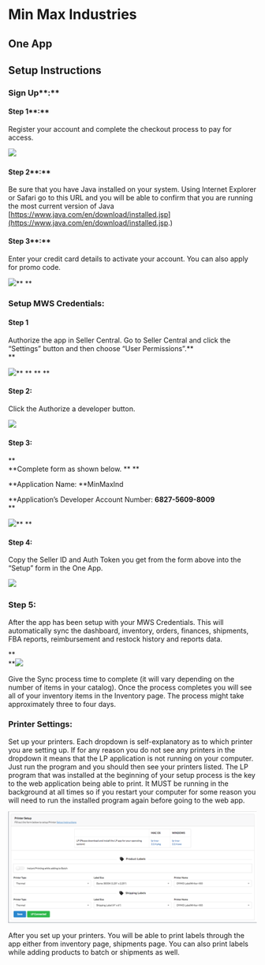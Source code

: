 # Min Max Industries

## One App 

## Setup Instructions



### Sign Up**:**

#### Step 1**:**

Register your account and complete the checkout process to pay for access.

![](https://lh6.googleusercontent.com/bP8LUTR-71oLmcfIXBII3OSSKG9h6XHHIks0r86UT7R6Z6KIaVWKjct44rD9sYnIAhmnCzMo59fgGPiVELrWhZZGwYP1zUW5uDKMe7IpieHen5am-PyjCaV_C1PjQ9wLMBZ9CVxB)

#### Step 2**:**

Be sure that you have Java installed on your system. Using Internet Explorer or Safari go to this URL and you will be able to confirm that you are running the most current version of Java [https://www.java.com/en/download/installed.jsp](https://www.java.com/en/download/installed.jsp.)

#### Step 3**:**

Enter your credit card details to activate your account. You can also apply for promo code.

![](https://lh3.googleusercontent.com/-CenTovIVYIBzqJPTPrKOo2Xu8XjYRAS2WdVuOVA76pNSTjJqOTUSwjEsG7JSJ-S6CQqGEgnkhuH6PeWbNob8Q01S-Hkyik5UsTCZs4GZ37MnuIw7RYj3kAfK6hYN9PUADs2wlhV)**   **

### Setup MWS Credentials:

#### Step 1

Authorize the app in Seller Central. Go to Seller Central and click the “Settings” button and then choose “User Permissions”.**                           
**

![](https://lh6.googleusercontent.com/hj0LV7A9EqCi2y66XBAEy2Sx_byd6uhYDkKTIAe2L9DCDGOpNFEHgrfGZqst_etdyU3nGsq7ddBOmEHNAfpsSIOTH3C510p2gn9Ihkd2KW7MTWlLDGwT3Yo9afsGwfjHMiVJNzTV)**  ** **   **

#### Step 2:

Click the Authorize a developer button.

![](https://lh4.googleusercontent.com/yHenpS27H1MtgTdwQpLT4HR-2VfGvKeNLzFUpLPuf_SjIVtFaopTd7ULKmLvDvW5-dej9ef_oeCK9D4yNW60gaOa3fPLs3TRaB2HjEEDq8J2xmkHfmwfuLXww8H9oaEiYdX5aIwr)

#### Step 3:

**                    
**Complete form as shown below.  **          **

**Application Name: **MinMaxInd

**Application’s Developer Account Number: **6827-5609-8009**                                  
**

![](https://lh4.googleusercontent.com/uUcucOh1n9EPBZuHbXsUgzM8FDXbO7eNM7yMpXHQnSAiN2IwL55vGvLO_M24pqo36FC62MRptLIyGs0nPZyqL0uWk6QoTThRM1gKu0UPBTwOkKuc3tTSbkWM1Xae7Ts2TAV_28r2)**      **

#### Step 4:

Copy the Seller ID and Auth Token you get from the form above into the “Setup” form in the One App.

![](https://lh3.googleusercontent.com/kCuA57L2fHSHa1cRRZ5piWRjHnYQqQ0AhIxX_8EMiLbkhTc65sIyUBWXZVxuKpdi4Bwx3Renx4xbSMOCc91aoVRUAnRBgL-73RzgNAoM8Qqt-iatqQqWAIkAY_sBbI0vbZQ3St8z)

### Step 5:

After the app has been setup with your MWS Credentials. This will automatically sync the dashboard, inventory, orders, finances, shipments, FBA reports, reimbursement and restock history and reports data.

**                              
**![](https://lh4.googleusercontent.com/slL04rX1OmAzSgITQSQCqrj2EIr5OO-09JeXFqi9CkKTN2vWiMN2TbNR26Ma-X0oHlK6XqJIEx3wmDYJ4pTy4krC7-RC84H7u8acjaH_MqO_CJnhNyXJ78Sp6O6LWlmMlQI2c1tq)

Give the Sync process time to complete \(it will vary depending on the number of items in your catalog\). Once the process completes you will see all of your inventory items in the Inventory page. The process might take approximately three to four days.

### Printer Settings:

Set up your printers. Each dropdown is self-explanatory as to which printer you are setting up. If for any reason you do not see any printers in the dropdown it means that the LP application is not running on your computer. Just run the program and you should then see your printers listed. The LP program that was installed at the beginning of your setup process is the key to the web application being able to print. It MUST be running in the background at all times so if you restart your computer for some reason you will need to run the installed program again before going to the web app.

![](/assets/printer-settings.png)

After you set up your printers. You will be able to print labels through the app either from inventory page, shipments page. You can also print labels while adding products to batch or shipments as well.



